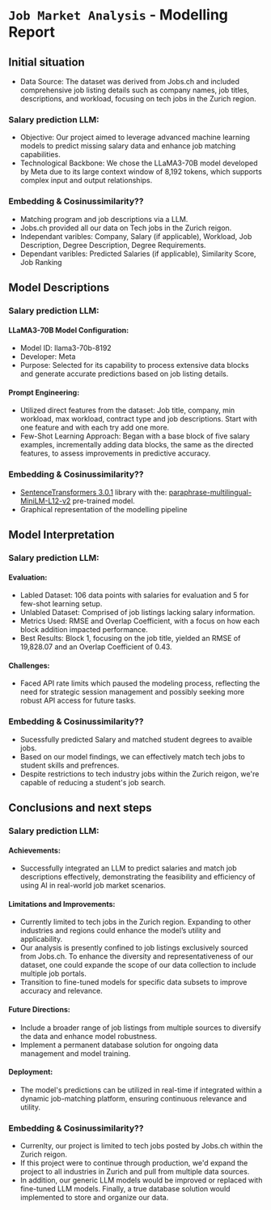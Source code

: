 # `Job Market Analysis` - Modelling Report
## Initial situation
- Data Source: The dataset was derived from Jobs.ch and included comprehensive job listing details such as company names, job titles, descriptions, and workload, focusing on tech jobs in the Zurich region.
### Salary prediction LLM:
- Objective: Our project aimed to leverage advanced machine learning models to predict missing salary data and enhance job matching capabilities.
- Technological Backbone: We chose the LLaMA3-70B model developed by Meta due to its large context window of 8,192 tokens, which supports complex input and output relationships.

### Embedding & Cosinussimilarity??
- Matching program and job descriptions via a LLM.
- Jobs.ch provided all our data on Tech jobs in the Zurich reigon.
- Independant varibles: Company, Salary (if applicable), Workload, Job Description, Degree Description, Degree Requirements. 
- Dependant varibles: Predicted Salaries (if applicable), Similarity Score, Job Ranking


## Model Descriptions
### Salary prediction LLM:
#### LLaMA3-70B Model Configuration:
- Model ID: llama3-70b-8192
- Developer: Meta
- Purpose: Selected for its capability to process extensive data blocks and generate accurate predictions based on job listing details.
#### Prompt Engineering:
- Utilized direct features from the dataset: Job title, company, min workload, max workload, contract type and job descriptions. Start with one feature and with each try add one more.
- Few-Shot Learning Approach: Began with a base block of five salary examples, incrementally adding data blocks, the same as the directed features, to assess improvements in predictive accuracy.

### Embedding & Cosinussimilarity??
- [SentenceTransformers 3.0.1](https://www.sbert.net/) library with the: [paraphrase-multilingual-MiniLM-L12-v2](https://huggingface.co/sentence-transformers/paraphrase-multilingual-MiniLM-L12-v2) pre-trained model.
- Graphical representation of the modelling pipeline

<!---
## Results
Key figures dependent on the model and modelling objective

- RMSD, ROC/Lift-Charts, AUC, Confusion Matrix, Accuracy, Precision, Recall
- Coherence, Perplexity, ... 
- If applicable: analyses/plots of (hyper)parameter screenings
-->

## Model Interpretation
### Salary prediction LLM:
#### Evaluation:
- Labled Dataset: 106 data points with salaries for evaluation and 5 for few-shot learning setup.
- Unlabled Dataset: Comprised of job listings lacking salary information.
- Metrics Used: RMSE and Overlap Coefficient, with a focus on how each block addition impacted performance.
- Best Results: Block 1, focusing on the job title, yielded an RMSE of 19,828.07 and an Overlap Coefficient of 0.43.
#### Challenges:
- Faced API rate limits which paused the modeling process, reflecting the need for strategic session management and possibly seeking more robust API access for future tasks.

### Embedding & Cosinussimilarity??
- Sucessfully predicted Salary and matched student degrees to avaible jobs. 
- Based on our model findings, we can effectively match tech jobs to student skills and prefrences.
- Despite restrictions to tech industry jobs within the Zurich reigon, we're capable of reducing a student's job search.

## Conclusions and next steps
### Salary prediction LLM:
#### Achievements: 
- Successfully integrated an LLM to predict salaries and match job descriptions effectively, demonstrating the feasibility and efficiency of using AI in real-world job market scenarios.
#### Limitations and Improvements:
- Currently limited to tech jobs in the Zurich region. Expanding to other industries and regions could enhance the model’s utility and applicability.
- Our analysis is presently confined to job listings exclusively sourced from Jobs.ch. To enhance the diversity and representativeness of our dataset, one could expande the scope of our data collection to include multiple job portals.
- Transition to fine-tuned models for specific data subsets to improve accuracy and relevance.
#### Future Directions:
- Include a broader range of job listings from multiple sources to diversify the data and enhance model robustness.
- Implement a permanent database solution for ongoing data management and model training.
#### Deployment: 
- The model's predictions can be utilized in real-time if integrated within a dynamic job-matching platform, ensuring continuous relevance and utility.


### Embedding & Cosinussimilarity??
- Currenlty, our project is limited to tech jobs posted by Jobs.ch within the Zurich reigon.
- If this project were to continue through production, we'd expand the project to all industries in Zurich and pull from multiple data sources.
- In addition, our generic LLM models would be improved or replaced with fine-tuned LLM models. Finally, a true database solution would implemented to store and organize our data.